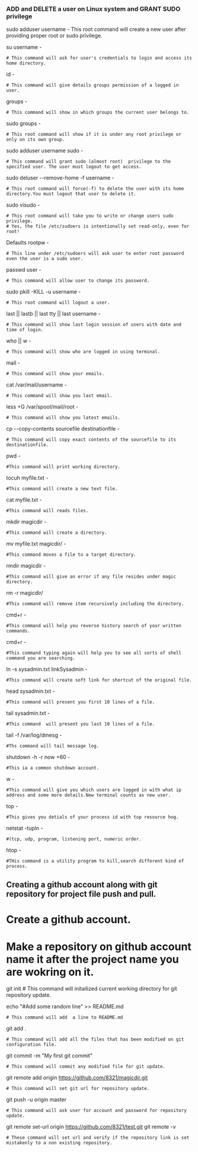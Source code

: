 
### ADD and  DELETE a user on Linux system and GRANT SUDO privilege ###

sudo adduser username -
	 This root command will create a new user after providing proper root or sudo privilege.

su username -
	
	# This command will ask for user's credentials to login and access its home directory.

id -
	
	# This command will give details groups permission of a logged in user.

groups -     
	
	# This command will show in which groups the current user belongs to.

sudo groups -
	
	# This root command will show if it is under any root privilege or only on its own group.

sudo adduser username sudo - 
	
	# This command will grant sudo (almost root)  privilege to the specified user. The user must logout to get access.

sudo deluser --remove-home -f username -
	
	# This root command will force(-f) to delete the user with its home directory.You must logout that user to delete it.

sudo visudo -
	
	# This root command will take you to write or change users sudo privilege. 
	# Yes, the file /etc/sudoers is intentionally set read-only, even for root! 

Defaults rootpw -
	
	# This line under /etc/sudoers will ask user to enter root password even the user is a sudo user.

passwd user -
	
	# This command will allow user to change its password.

sudo pkill -KILL -u username -
	
	# This root command will logout a user.

last || lastb || last tty || last username -
	
	# This command will show last login session of users with date and time of login.

who || w -
	
	# This command will show who are logged in using terminal.

mail -

	# This command will show your emails.

cat /var/mail/username -
	
	# This command will show you last email.

less +G /var/spool/mail/root -
	
	# This command will show you latest emails.

cp --copy-contents sourcefile destinationfile -

	# This command will copy exact contents of the sourcefile to its destinationfile.

pwd - 

	#This command will print working directory.

tocuh myfile.txt - 

	#This command will create a new text file.

cat myfile.txt -

	#This command will reads files.

mkdir magicdir -
		
	#This command will create a directory.

mv myfile.txt magicdir/ -

	#This command moves a file to a target directory.

rmdir magicdir -

	#This command will give an error if any file resides under magic directory.

rm -r magicdir/ 

	#This command will remove item recursively including the directory.

cmd+r -

	#This command will help you reverse history search of your written commands.

cmd+r -

	#This command typing again will help you to see all sorts of shell command you are searching.

ln -s sysadmin.txt linkSysadmin -
	
	#This command will create soft link for shortcut of the original file.

head sysadmin.txt -

	#This command will present you first 10 lines of a file.

tail sysadmin.txt -

	#This command  will present you last 10 lines of a file.

tail -f /var/log/dmesg -

	#Ths command will tail message log.

shutdown -h -r now +60 -

	#This ia a common shutdown account.

w -

	#This command will give you which users are logged in with what ip address and some more details.New terminal counts as new user.

top -

	#This gives you detials of your process id with top resource hog.

netstat -tupln -
	
	#(tcp, udp, program, listening port, numeric order.

htop -

	#THis command is a utility program to kill,search different kind of process.

## Creating a github account along with git repository for project file push and pull.

# Create a github account.
# Make a repository on github account name it after the project name you are wokring on it.

git init
	# This command will initailized current working directory for git repository update.

echo "#Add some random line" >> README.md

	# This command will add  a line to README.md

git add .

	# This command will add all the files that has been modified on git configuration file.

git commit -m "My first git commit"

	# This command will commit any modified file for git update.

git remote add origin https://github.com/8321/magicdir.git

	# This command will set git url for repository update.

git push -u origin master

	# This command will ask user for account and password for repository update.

git remote set-url origin https://github.com/8321/test.git
git remote -v

	# These command will set url and verify if the repository link is set mistakenly to a non existing repository.
 
	
	

